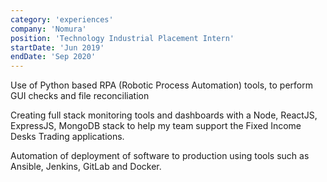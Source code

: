 ```yaml
---
category: 'experiences'
company: 'Nomura'
position: 'Technology Industrial Placement Intern'
startDate: 'Jun 2019'
endDate: 'Sep 2020'
---
```


Use of Python based RPA (Robotic Process Automation) tools, to perform GUI checks and file reconciliation

Creating full stack monitoring tools and dashboards with a Node, ReactJS, ExpressJS, MongoDB stack to help my team support the Fixed Income Desks Trading applications.

Automation of deployment of software to production using tools such as Ansible, Jenkins, GitLab and Docker.
